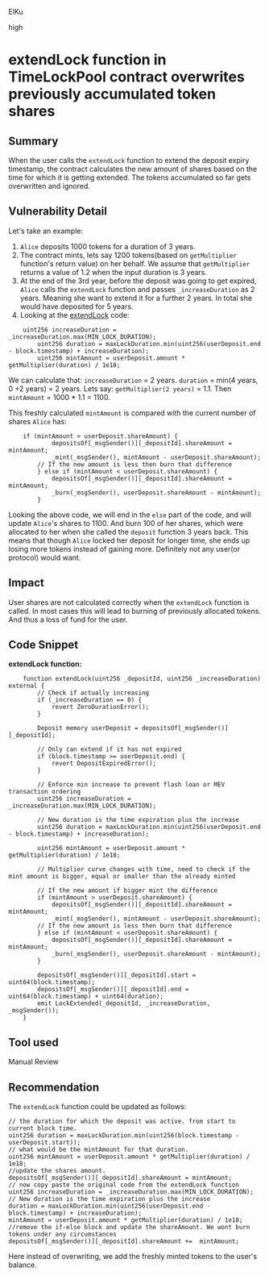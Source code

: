 ElKu

high

# extendLock function in TimeLockPool contract overwrites previously accumulated token shares

## Summary

When the user calls the `extendLock` function to extend the deposit expiry timestamp, the contract calculates the new amount of shares based on the time for which it is getting extended. The tokens accumulated so far gets overwritten and ignored. 

## Vulnerability Detail

Let's take an example:
1. `Alice` deposits 1000 tokens for a duration of 3 years.
2. The contract mints, lets say 1200 tokens(based on `getMultiplier` function's return value) on her behalf. We assume that `getMultiplier` returns a value of 1.2 when the input duration is 3 years.
3. At the end of the 3rd year, before the deposit was going to get expired, `Alice` calls the `extendLock` function and passes `_increaseDuration` as 2 years. Meaning she want to extend it for a further 2 years. In total she would have deposited for 5 years.
4. Looking at the [extendLock](https://github.com/sherlock-audit/2022-10-merit-circle/blob/main/merit-liquidity-mining/contracts/TimeLockPool.sol#L148-L184) code:
```solidity
	uint256 increaseDuration = _increaseDuration.max(MIN_LOCK_DURATION);
        uint256 duration = maxLockDuration.min(uint256(userDeposit.end - block.timestamp) + increaseDuration);
        uint256 mintAmount = userDeposit.amount * getMultiplier(duration) / 1e18;
```
We can calculate that:
`increaseDuration` = 2 years.
`duration` = min(4 years, 0 +2 years) = 2 years.
Lets say: `getMultiplier(2 years)` = 1.1.
Then `mintAmount` = 1000 * 1.1 = 1100. 

This freshly calculated `mintAmount` is compared with the current number of shares `Alice` has:
```solidity
	if (mintAmount > userDeposit.shareAmount) {
            depositsOf[_msgSender()][_depositId].shareAmount =  mintAmount;
            _mint(_msgSender(), mintAmount - userDeposit.shareAmount);
        // If the new amount is less then burn that difference
        } else if (mintAmount < userDeposit.shareAmount) {
            depositsOf[_msgSender()][_depositId].shareAmount =  mintAmount;
            _burn(_msgSender(), userDeposit.shareAmount - mintAmount);
        }
```

Looking the above code, we will end in the `else` part of the code, and will update `Alice`'s shares to 1100. And burn 100 of her shares, which were allocated to her when she called the `deposit` function 3 years back. This means that though `Alice` locked her deposit for longer time, she ends up losing more tokens instead of gaining more. Definitely not any user(or protocol) would want. 

## Impact

User shares are not calculated correctly when the `extendLock` function is called. In most cases this will lead to burning of previously allocated tokens. And thus a loss of fund for the user.

## Code Snippet
**extendLock function:**

```solidity
    function extendLock(uint256 _depositId, uint256 _increaseDuration) external {
        // Check if actually increasing
        if (_increaseDuration == 0) {
            revert ZeroDurationError();
        }

        Deposit memory userDeposit = depositsOf[_msgSender()][_depositId];

        // Only can extend if it has not expired
        if (block.timestamp >= userDeposit.end) {
            revert DepositExpiredError();
        }
        
        // Enforce min increase to prevent flash loan or MEV transaction ordering
        uint256 increaseDuration = _increaseDuration.max(MIN_LOCK_DURATION);
        
        // New duration is the time expiration plus the increase
        uint256 duration = maxLockDuration.min(uint256(userDeposit.end - block.timestamp) + increaseDuration);

        uint256 mintAmount = userDeposit.amount * getMultiplier(duration) / 1e18;

        // Multiplier curve changes with time, need to check if the mint amount is bigger, equal or smaller than the already minted
        
        // If the new amount if bigger mint the difference
        if (mintAmount > userDeposit.shareAmount) {
            depositsOf[_msgSender()][_depositId].shareAmount =  mintAmount;
            _mint(_msgSender(), mintAmount - userDeposit.shareAmount);
        // If the new amount is less then burn that difference
        } else if (mintAmount < userDeposit.shareAmount) {
            depositsOf[_msgSender()][_depositId].shareAmount =  mintAmount;
            _burn(_msgSender(), userDeposit.shareAmount - mintAmount);
        }

        depositsOf[_msgSender()][_depositId].start = uint64(block.timestamp);
        depositsOf[_msgSender()][_depositId].end = uint64(block.timestamp) + uint64(duration);
        emit LockExtended(_depositId, _increaseDuration, _msgSender());
    }
```

## Tool used

Manual Review

## Recommendation

The `extendLock` function could be updated as follows:
```solidity
// the duration for which the deposit was active. from start to current block time.
uint256 duration = maxLockDuration.min(uint256(block.timestamp - userDeposit.start));
// what would be the mintAmount for that duration.
uint256 mintAmount = userDeposit.amount * getMultiplier(duration) / 1e18;
//update the shares amount.
depositsOf[_msgSender()][_depositId].shareAmount = mintAmount;
// now copy paste the original code from the extendLock function
uint256 increaseDuration = _increaseDuration.max(MIN_LOCK_DURATION);
// New duration is the time expiration plus the increase
duration = maxLockDuration.min(uint256(userDeposit.end - block.timestamp) + increaseDuration);
mintAmount = userDeposit.amount * getMultiplier(duration) / 1e18;
//remove the if-else block and update the shareAmount. We wont burn tokens under any circumstances
depositsOf[_msgSender()][_depositId].shareAmount +=  mintAmount;
```
Here instead of overwriting, we add the freshly minted tokens to the user's balance.
